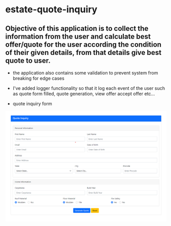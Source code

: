 # estate-quote-inquiry

## Objective of this application is to collect the information from the user and calculate best offer/quote for the user according the condition of their given details, from that details give best quote to user.

- the application also contains some validation to prevent system from breaking for edge cases
- I've added logger functionality so that it log each event of the user such as quote form filled, quote generation, view offer accept offer etc...

- quote inquiry form

![image](./image/quote-inquiry-form.png)

